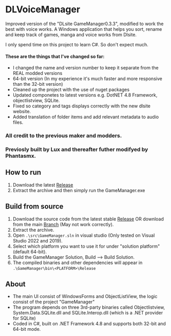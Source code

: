 # DLVoiceManager
Improved version of the "DLsite GameManager0.3.3", modified to work the best with voice works. A Windows application that helps you sort, rename and keep track of games, manga and voice works from Dlsite.

I only spend time on this project to learn C#. So don't expect much. 
#### These are the things that I've changed so far:
- I changed the name and version number to keep it separate from the REAL modded versions
- 64-bit version (In my experience it's much faster and more responsive than the 32-bit version)
- Cleaned up the project with the use of nuget packages
- Updated componetes to latest versions e.g. DotNET 4.8 Framework, objectlistview, SQLite.
- Fixed so category and tags displays correctly with the new dlsite website.
- Added translation of folder items and add relevant metadata to audio files.

### **All credit to the previous maker and modders.**
### **Previosly built by Lux and thereafter futher modifyed by Phantasmx.**

## How to run
1. Download the latest [Release](https://github.com/stormyseas13/DLVoiceManager/releases/latest)
2. Extract the archive and then simply run the GameManager.exe

## Build from source
1. Download the source code from the latest stable [Release](https://github.com/stormyseas13/DLVoiceManager/releases/latest) OR download from the main [Branch](https://github.com/stormyseas13/DLVoiceManager/archive/refs/heads/main.zip) (May not work correctly).
2. Extract the archive.
3. Open `.\src\GameManager.sln` in visual studio (Only tested on Visual Studio 2022 and 2019).
4. Select which platform you want to use it for under "solution platform" (default 64-bit).
5. Build the GameManager Solution, Build --> Build Solution.
6. The compiled binaries and other dependencies will appear in `.\GameManager\bin\<PLATFORM>\Release`


## About
- The main UI consist of WindowsForms and ObjectListView, the logic consist of the project "GameManager"
- The program depends on three 3rd-party binaries called Objectlistview, System.Data.SQLite.dll and SQLite.Interop.dll (which is a .NET provider for SQLite)
- Coded in C#, built on .NET Framework 4.8 and supports both 32-bit and 64-bit mode.
